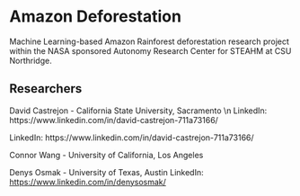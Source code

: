 # Amazon Deforestation
Machine Learning-based Amazon Rainforest deforestation research project within the NASA sponsored Autonomy Research Center for STEAHM at CSU Northridge.

## Researchers
<p>David Castrejon - California State University, Sacramento \n LinkedIn: https://www.linkedin.com/in/david-castrejon-711a73166/</p>
LinkedIn: https://www.linkedin.com/in/david-castrejon-711a73166/

Connor Wang - University of California, Los Angeles

Denys Osmak - University of Texas, Austin
LinkedIn: https://www.linkedin.com/in/denysosmak/

